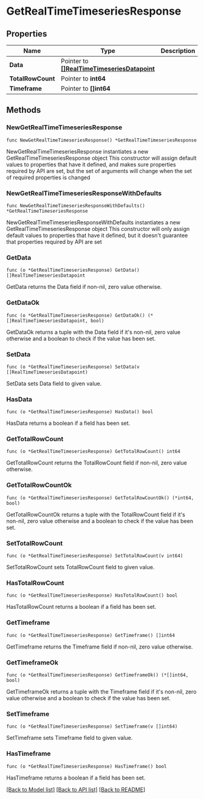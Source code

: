 # GetRealTimeTimeseriesResponse

## Properties

Name | Type | Description | Notes
------------ | ------------- | ------------- | -------------
**Data** | Pointer to [**[]RealTimeTimeseriesDatapoint**](RealTimeTimeseriesDatapoint.md) |  | [optional] 
**TotalRowCount** | Pointer to **int64** |  | [optional] 
**Timeframe** | Pointer to **[]int64** |  | [optional] 

## Methods

### NewGetRealTimeTimeseriesResponse

`func NewGetRealTimeTimeseriesResponse() *GetRealTimeTimeseriesResponse`

NewGetRealTimeTimeseriesResponse instantiates a new GetRealTimeTimeseriesResponse object
This constructor will assign default values to properties that have it defined,
and makes sure properties required by API are set, but the set of arguments
will change when the set of required properties is changed

### NewGetRealTimeTimeseriesResponseWithDefaults

`func NewGetRealTimeTimeseriesResponseWithDefaults() *GetRealTimeTimeseriesResponse`

NewGetRealTimeTimeseriesResponseWithDefaults instantiates a new GetRealTimeTimeseriesResponse object
This constructor will only assign default values to properties that have it defined,
but it doesn't guarantee that properties required by API are set

### GetData

`func (o *GetRealTimeTimeseriesResponse) GetData() []RealTimeTimeseriesDatapoint`

GetData returns the Data field if non-nil, zero value otherwise.

### GetDataOk

`func (o *GetRealTimeTimeseriesResponse) GetDataOk() (*[]RealTimeTimeseriesDatapoint, bool)`

GetDataOk returns a tuple with the Data field if it's non-nil, zero value otherwise
and a boolean to check if the value has been set.

### SetData

`func (o *GetRealTimeTimeseriesResponse) SetData(v []RealTimeTimeseriesDatapoint)`

SetData sets Data field to given value.

### HasData

`func (o *GetRealTimeTimeseriesResponse) HasData() bool`

HasData returns a boolean if a field has been set.

### GetTotalRowCount

`func (o *GetRealTimeTimeseriesResponse) GetTotalRowCount() int64`

GetTotalRowCount returns the TotalRowCount field if non-nil, zero value otherwise.

### GetTotalRowCountOk

`func (o *GetRealTimeTimeseriesResponse) GetTotalRowCountOk() (*int64, bool)`

GetTotalRowCountOk returns a tuple with the TotalRowCount field if it's non-nil, zero value otherwise
and a boolean to check if the value has been set.

### SetTotalRowCount

`func (o *GetRealTimeTimeseriesResponse) SetTotalRowCount(v int64)`

SetTotalRowCount sets TotalRowCount field to given value.

### HasTotalRowCount

`func (o *GetRealTimeTimeseriesResponse) HasTotalRowCount() bool`

HasTotalRowCount returns a boolean if a field has been set.

### GetTimeframe

`func (o *GetRealTimeTimeseriesResponse) GetTimeframe() []int64`

GetTimeframe returns the Timeframe field if non-nil, zero value otherwise.

### GetTimeframeOk

`func (o *GetRealTimeTimeseriesResponse) GetTimeframeOk() (*[]int64, bool)`

GetTimeframeOk returns a tuple with the Timeframe field if it's non-nil, zero value otherwise
and a boolean to check if the value has been set.

### SetTimeframe

`func (o *GetRealTimeTimeseriesResponse) SetTimeframe(v []int64)`

SetTimeframe sets Timeframe field to given value.

### HasTimeframe

`func (o *GetRealTimeTimeseriesResponse) HasTimeframe() bool`

HasTimeframe returns a boolean if a field has been set.


[[Back to Model list]](../README.md#documentation-for-models) [[Back to API list]](../README.md#documentation-for-api-endpoints) [[Back to README]](../README.md)


